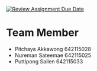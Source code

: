 [![Review Assignment Due Date](https://classroom.github.com/assets/deadline-readme-button-24ddc0f5d75046c5622901739e7c5dd533143b0c8e959d652212380cedb1ea36.svg)](https://classroom.github.com/a/_UXQZ2LF)

# Team Member

- Pitchaya Akkawong 642115028
- Nureman Sateemae 642115025
- Puttipong Sailen 642115033
